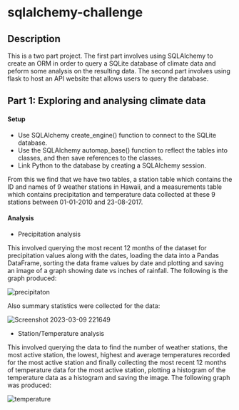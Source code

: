 # sqlalchemy-challenge

## Description
This is a two part project. The first part involves using SQLAlchemy to create an ORM in order to query a SQLite database of climate data and peform some analysis on the resulting data. The second part involves using flask to host an API website that allows users to query the database.

## Part 1: Exploring and analysing climate data

#### Setup

- Use SQLAlchemy create_engine() function to connect to the SQLite database.
- Use the SQLAlchemy automap_base() function to reflect the tables into classes, and then save references to the classes.
- Link Python to the database by creating a SQLAlchemy session.

From this we find that we have two tables, a station table which contains the ID and names of 9 weather stations in Hawaii, and a measurements table which contains precipitation and temperature data collected at these 9 stations between 01-01-2010 and 23-08-2017.

#### Analysis
 
 - Precipitation analysis
 
 This involved querying the most recent 12 months of the dataset for precipitation values along with the dates, loading the data into a Pandas DataFrame, sorting the data frame values by date and plotting and saving an image of a graph showing date vs inches of rainfall. The following is the graph produced:
 
![precipitaton](https://user-images.githubusercontent.com/119974799/224215042-052bf182-6d94-45ff-929f-3d99bd8b6e50.png)

Also summary statistics were collected for the data:

![Screenshot 2023-03-09 221649](https://user-images.githubusercontent.com/119974799/224214515-f96b4d70-3821-4a7d-a0ce-0d80116983d7.png)


- Station/Temperature analysis

This involved querying the data to find the number of weather stations, the most active station, the lowest, highest and average temperatures recorded for the most active station and finally collecting the most recent 12 months of temperature data for the most active station, plotting a histogram of the temperature data as a histogram and saving the image. The following graph was produced:

![temperature](https://user-images.githubusercontent.com/119974799/224218189-ffe38a74-40fc-4371-a318-843bdd79e977.png)
